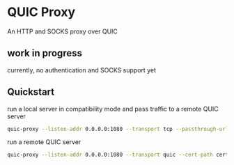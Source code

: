 # QUIC Proxy
An HTTP and SOCKS proxy over QUIC

## work in progress

currently, no authentication and SOCKS support yet

## Quickstart

run a local server in compatibility mode and pass traffic to a remote QUIC server

```bash
quic-proxy --listen-addr 0.0.0.0:1080 --transport tcp --passthrough-url quic://remote.host:1080
```

run a remote QUIC server

```bash
quic-proxy --listen-addr 0.0.0.0:1080 --transport quic --cert-path cert.pem --key-path key.pem
```